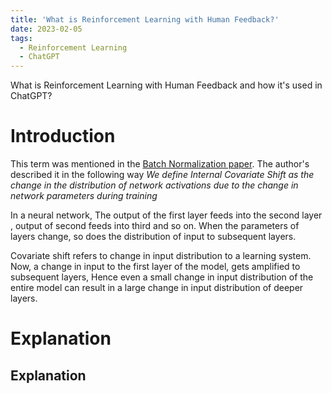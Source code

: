 ```yaml
---
title: 'What is Reinforcement Learning with Human Feedback?'
date: 2023-02-05
tags:
  - Reinforcement Learning
  - ChatGPT
---
```


What is Reinforcement Learning with Human Feedback and how it's used in ChatGPT?

Introduction
======
This term was mentioned in the [Batch Normalization paper](https://arxiv.org/abs/1502.03167).
The author's described it in the following way
*We define Internal Covariate Shift as the change in the distribution of network activations due to the change in network parameters during training*

In a neural network, The output of the first layer feeds into the second layer , output of second feeds into third and so on. When the parameters of layers change, so does the distribution of input to subsequent layers.

Covariate shift refers to change in input distribution to a learning system.
Now, a change in input to the first layer of the model, gets amplified to subsequent layers, Hence even a small change in input distribution of the entire model 
can result in a large change in input distribution of deeper layers.



Explanation
======



Explanation
------
